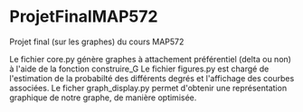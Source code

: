# ProjetFinalMAP572
Projet final (sur les graphes) du cours MAP572

Le fichier core.py génère graphes à attachement préférentiel (delta ou non) à l'aide de la fonction construire_G
Le fichier figures.py est chargé de l'estimation de la probabilté des différents degrés et l'affichage des courbes associées.
Le ficher graph_display.py permet d'obtenir une représentation graphique de notre graphe, de manière optimisée. 
